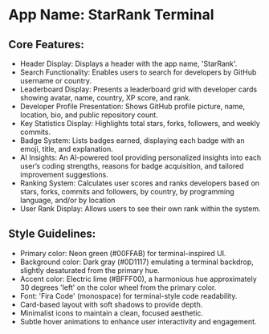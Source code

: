 # **App Name**: StarRank Terminal

## Core Features:

- Header Display: Displays a header with the app name, 'StarRank'.
- Search Functionality: Enables users to search for developers by GitHub username or country.
- Leaderboard Display: Presents a leaderboard grid with developer cards showing avatar, name, country, XP score, and rank.
- Developer Profile Presentation: Shows GitHub profile picture, name, location, bio, and public repository count.
- Key Statistics Display: Highlights total stars, forks, followers, and weekly commits.
- Badge System: Lists badges earned, displaying each badge with an emoji, title, and explanation.
- AI Insights: An AI-powered tool providing personalized insights into each user’s coding strengths, reasons for badge acquisition, and tailored improvement suggestions.
- Ranking System: Calculates user scores and ranks developers based on stars, forks, commits and followers, by country, by programming language, and/or by location
- User Rank Display: Allows users to see their own rank within the system.

## Style Guidelines:

- Primary color: Neon green (#00FFAB) for terminal-inspired UI.
- Background color: Dark gray (#0D1117) emulating a terminal backdrop, slightly desaturated from the primary hue.
- Accent color: Electric lime (#BFFF00), a harmonious hue approximately 30 degrees 'left' on the color wheel from the primary color.
- Font: 'Fira Code' (monospace) for terminal-style code readability.
- Card-based layout with soft shadows to provide depth.
- Minimalist icons to maintain a clean, focused aesthetic.
- Subtle hover animations to enhance user interactivity and engagement.